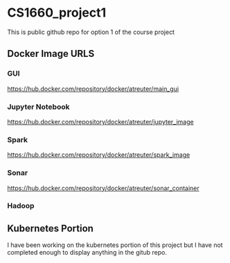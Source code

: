# CS1660_project1
This is public github repo for option 1 of the course project

## Docker Image URLS

### GUI
https://hub.docker.com/repository/docker/atreuter/main_gui

### Jupyter Notebook
https://hub.docker.com/repository/docker/atreuter/jupyter_image

### Spark
https://hub.docker.com/repository/docker/atreuter/spark_image

### Sonar
https://hub.docker.com/repository/docker/atreuter/sonar_container

### Hadoop

## Kubernetes Portion
I have been working on the kubernetes portion of this project but I have not completed enough to display anything in the gitub repo.
